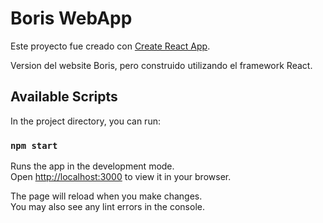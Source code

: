 # Boris WebApp

Este proyecto fue creado con [Create React App](https://github.com/facebook/create-react-app).

Version del website Boris, pero construido utilizando el framework React.

## Available Scripts

In the project directory, you can run:

### `npm start`

Runs the app in the development mode.\
Open [http://localhost:3000](http://localhost:3000) to view it in your browser.

The page will reload when you make changes.\
You may also see any lint errors in the console.
